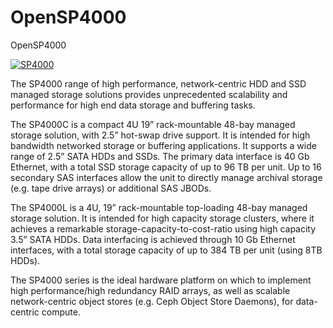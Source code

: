 # OpenSP4000
OpenSP4000

[![SP4000](http://res.cloudinary.com/peralex-electronics/image/upload/v1511423826/storage-pod-03_roh7wk.jpg)](http://www.peralex.com/radio-astronomy/)

The SP4000 range of high performance, network-centric HDD and SSD managed
storage solutions provides unprecedented scalability and performance for high
end data storage and buffering tasks.

The SP4000C is a compact 4U 19” rack-mountable 48-bay managed storage solution,
with 2.5” hot-swap drive support. It is intended for high bandwidth networked
storage or buffering applications. It supports a wide range of 2.5” SATA HDDs
and SSDs. The primary data interface is 40 Gb Ethernet, with a total SSD
storage capacity of up to 96 TB per unit. Up to 16 secondary SAS interfaces
allow the unit to directly manage archival storage (e.g. tape drive arrays) or
additional SAS JBODs.

The SP4000L is a 4U, 19” rack-mountable top-loading 48-bay managed storage
solution. It is intended for high capacity storage clusters, where it achieves
a remarkable storage-capacity-to-cost-ratio using high capacity 3.5” SATA HDDs.
Data interfacing is achieved through 10 Gb Ethernet interfaces, with a total
storage capacity of up to 384 TB per unit (using 8TB HDDs).

The SP4000 series is the ideal hardware platform on which to implement high
performance/high redundancy RAID arrays, as well as scalable network-centric
object stores (e.g. Ceph Object Store Daemons), for data-centric compute.
